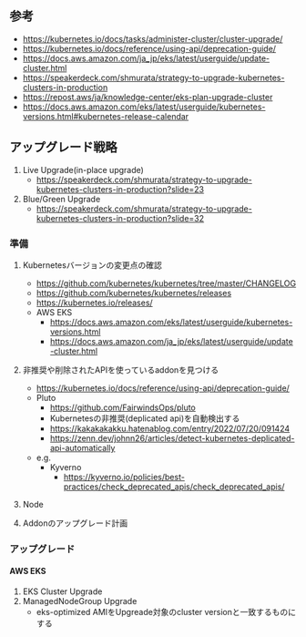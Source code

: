 ## 参考

- https://kubernetes.io/docs/tasks/administer-cluster/cluster-upgrade/
- https://kubernetes.io/docs/reference/using-api/deprecation-guide/
- https://docs.aws.amazon.com/ja_jp/eks/latest/userguide/update-cluster.html
- https://speakerdeck.com/shmurata/strategy-to-upgrade-kubernetes-clusters-in-production
- https://repost.aws/ja/knowledge-center/eks-plan-upgrade-cluster
- https://docs.aws.amazon.com/eks/latest/userguide/kubernetes-versions.html#kubernetes-release-calendar

## アップグレード戦略

1. Live Upgrade(in-place upgrade)
    - https://speakerdeck.com/shmurata/strategy-to-upgrade-kubernetes-clusters-in-production?slide=23
1. Blue/Green Upgrade
    - https://speakerdeck.com/shmurata/strategy-to-upgrade-kubernetes-clusters-in-production?slide=32

### 準備

1. Kubernetesバージョンの変更点の確認
    - https://github.com/kubernetes/kubernetes/tree/master/CHANGELOG
    - https://github.com/kubernetes/kubernetes/releases
    - https://kubernetes.io/releases/
    - AWS EKS
       - https://docs.aws.amazon.com/eks/latest/userguide/kubernetes-versions.html
       - https://docs.aws.amazon.com/ja_jp/eks/latest/userguide/update-cluster.html
1. 非推奨や削除されたAPIを使っているaddonを見つける
    - https://kubernetes.io/docs/reference/using-api/deprecation-guide/
    - Pluto
        - https://github.com/FairwindsOps/pluto
        - Kubernetesの非推奨(deplicated api)を自動検出する
        - https://kakakakakku.hatenablog.com/entry/2022/07/20/091424
        - https://zenn.dev/johnn26/articles/detect-kubernetes-deplicated-api-automatically
    - e.g.
        - Kyverno
            - https://kyverno.io/policies/best-practices/check_deprecated_apis/check_deprecated_apis/
1. Node

1. Addonのアップグレード計画



### アップグレード

#### AWS EKS

1. EKS Cluster Upgrade
1. ManagedNodeGroup Upgrade
   - eks-optimized AMIをUpgreade対象のcluster versionと一致するものにする

